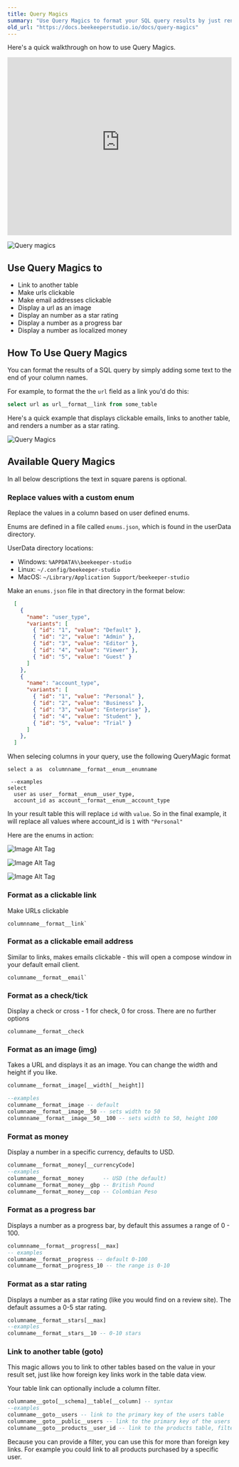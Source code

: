 ```yaml
---
title: Query Magics
summary: "Use Query Magics to format your SQL query results by just renaming your columns."
old_url: "https://docs.beekeeperstudio.io/docs/query-magics"
---
```



Here's a quick walkthrough on how to use Query Magics.
<iframe width="100%" height="400" src="https://www.youtube-nocookie.com/embed/27xYE423Xqw" title="YouTube video player" frameborder="0" allow="accelerometer; autoplay; clipboard-write; encrypted-media; gyroscope; picture-in-picture" allowfullscreen></iframe>

<br/>


![Query magics](assets/images/query-magics-16.png)


## Use Query Magics to

- Link to another table
- Make urls clickable
- Make email addresses clickable
- Display a url as an image
- Display an number as a star rating
- Display a number as a progress bar
- Display a number as localized money

## How To Use Query Magics

You can format the results of a SQL query by simply adding some text to the end of your column names.

For example, to format the the `url` field as a link you'd do this:

```sql
select url as url__format__link from some_table
```

Here's a quick example that displays clickable emails, links to another table, and renders a number as a star rating.


![Query Magics](assets/images/query-magics-17.png)


## Available Query Magics

In all below descriptions the text in square parens is optional.


### Replace values with a custom enum

Replace the values in a column based on user defined enums.

Enums are defined in a file called `enums.json`, which is found in the userData directory.

UserData directory locations:

- Windows: `%APPDATA%\beekeeper-studio`
- Linux: `~/.config/beekeeper-studio`
- MacOS: `~/Library/Application Support/beekeeper-studio`

Make an `enums.json` file in that directory in the format below:

```json
  [
    {
      "name": "user_type",
      "variants": [
        { "id": "1", "value": "Default" },
        { "id": "2", "value": "Admin" },
        { "id": "3", "value": "Editor" },
        { "id": "4", "value": "Viewer" },
        { "id": "5", "value": "Guest" }
      ]
    },
    {
      "name": "account_type",
      "variants": [
        { "id": "1", "value": "Personal" },
        { "id": "2", "value": "Business" },
        { "id": "3", "value": "Enterprise" },
        { "id": "4", "value": "Student" },
        { "id": "5", "value": "Trial" }
      ]
    },
  ]
```

When selecing columns in your query, use the following QueryMagic format

```
select a as  columnname__format__enum__enumname

 --examples
select
  user as user__format__enum__user_type,
  account_id as account__format__enum__account_type
```
In your result table this will replace `id` with `value`. So in the final example, it will replace all values where account_id is `1` with `"Personal"`

Here are the enums in action:

![Image Alt Tag](assets/images/query-magics-85.png)

![Image Alt Tag](assets/images/query-magics-84.png)

![Image Alt Tag](assets/images/query-magics-86.png)

### Format as a clickable link

Make URLs clickable

```
columnname__format__link`
```

### Format as a clickable email address

Similar to links, makes emails clickable - this will open a compose window in your default email client.

```
columname__format__email`
```

### Format as a check/tick
Display a check or cross - 1 for check, 0 for cross. There are no further options

```
columname__format__check
```

### Format as an image (img)

Takes a URL and displays it as an image. You can change the width and height if you like.


```sql
columname__format__image[__width[__height]]

--examples
columname__format__image -- default
columname__format__image__50 -- sets width to 50
columnname__format__image__50__100 -- sets width to 50, height 100
```

### Format as money
Display a number in a specific currency, defaults to USD.

```sql
columname__format__money[__currencyCode]
--examples
columname__format__money      -- USD (the default)
columname__format__money__gbp -- British Pound
columname__format__money__cop -- Colombian Peso

```

### Format as a progress bar

Displays a number as a progress bar, by default this assumes a range of 0 - 100.

```sql
columnname__format__progress[__max]
-- examples
columname__format__progress -- default 0-100
columname__format__progress_10 -- the range is 0-10

```


### Format as a star rating

Displays a number as a star rating (like you would find on a review site). The default assumes a 0-5 star rating.

```sql
columname__format__stars[__max]
--examples
columname__format__stars__10 -- 0-10 stars

```

### Link to another table (goto)

This magic allows you to link to other tables based on the value in your result set, just like how foreign key links work in the table data view.

Your table link can optionally include a column filter.

```sql
columname__goto[__schema]__table[__column] -- syntax
--examples
columname__goto__users -- link to the primary key of the users table
columname__goto__public__users -- link to the primary key of the users table in the public schema
columname__goto__products__user_id -- link to the products table, filter by user_id
```

Because you can provide a filter, you can use this for more than foreign key links. For example you could link to all products purchased by a specific user.

